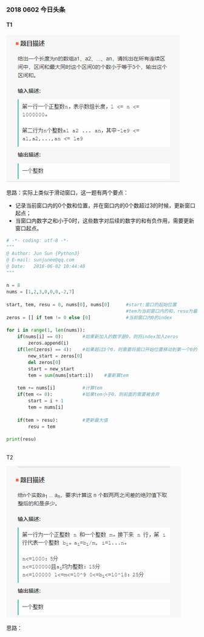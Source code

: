 ### 2018 0602 今日头条

#### T1

![image](https://github.com/sunjunee/contest_code/blob/master/toutiao/T1.jpg)


思路：实际上类似于滑动窗口，这一题有两个要点：

* 记录当前窗口内的0个数和位置，并在窗口内的0个数超过3的时候，更新窗口起点；
* 当窗口内数字之和小于0时，这些数字对后续的数字的和有负作用，需要更新窗口起点。

```python
# -*- coding: utf-8 -*-
"""
@ Author: Jun Sun {Python3}
@ E-mail: sunjunee@qq.com
@ Date:   2018-06-02 10:44:48
"""

n = 8
nums = [1,2,3,0,0,0,-2,7]

start, tem, resu = 0, nums[0], nums[0]      #start:窗口的起始位置
                                            #tem为当前窗口内的和，resu为最大的和
zeros = [] if tem != 0 else [0]             #当前窗口内0的index

for i in range(1, len(nums)):
    if(nums[i] == 0):       #如果新加入的数字是0，则将index加入zeros
        zeros.append(i)
    if(len(zeros) == 4):    #如果超过3个0，则需要将窗口开始位置移动到第一个0的未知
        new_start = zeros[0]
        del zeros[0]
        start = new_start
        tem = sum(nums[start:i])    #重新算tem
    
    tem += nums[i]          #计算tem
    if(tem <= 0):           #如果tem小于0，则前面的需要被舍弃
        start = i + 1
        tem = nums[i]
        
    if(tem > resu):         #更新最大值
        resu = tem
    
print(resu)
    
```

T2 

![image](https://github.com/sunjunee/contest_code/blob/master/toutiao/T2.jpg)

思路：



